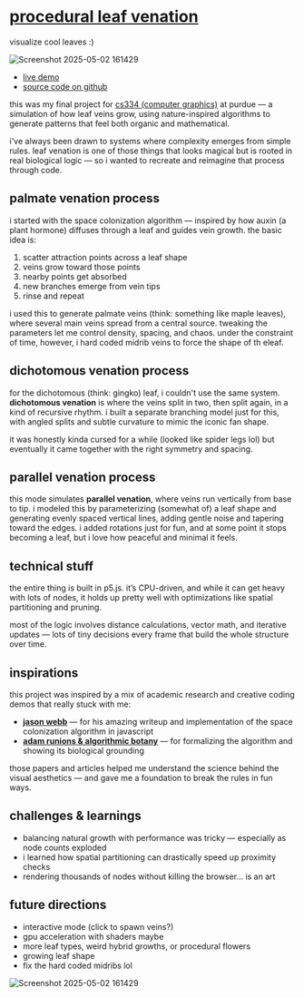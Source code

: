 
# [procedural leaf venation](https://leaf-psi.vercel.app)
visualize cool leaves :)

![Screenshot 2025-05-02 161429](https://github.com/user-attachments/assets/a1ecfe30-0cc5-42f0-a769-df21c17b4bd0)

- [live demo](https://leaf-psi.vercel.app/)  
- [source code on github](https://github.com/jaddenki/cs334-final-project)


this was my final project for [cs334 (computer graphics)](https://www.cs.purdue.edu/homes/aliaga/cs334-25spring/index.htm) at purdue — a simulation of how leaf veins grow, using nature-inspired algorithms to generate patterns that feel both organic and mathematical.

i've always been drawn to systems where complexity emerges from simple rules. leaf venation is one of those things that looks magical but is rooted in real biological logic — so i wanted to recreate and reimagine that process through code.

## palmate venation process

i started with the space colonization algorithm — inspired by how auxin (a plant hormone) diffuses through a leaf and guides vein growth. the basic idea is:

1. scatter attraction points across a leaf shape  
2. veins grow toward those points  
3. nearby points get absorbed  
4. new branches emerge from vein tips  
5. rinse and repeat

i used this to generate palmate veins (think: something like maple leaves), where several main veins spread from a central source. tweaking the parameters let me control density, spacing, and chaos. under the constraint of time, however, i hard coded midrib veins to force the shape of th eleaf.

## dichotomous venation process

for the dichotomous (think: gingko) leaf, i couldn't use the same system. **dichotomous venation** is where the veins split in two, then split again, in a kind of recursive rhythm. i built a separate branching model just for this, with angled splits and subtle curvature to mimic the iconic fan shape.

it was honestly kinda cursed for a while (looked like spider legs lol) but eventually it came together with the right symmetry and spacing.

## parallel venation process

this mode simulates **parallel venation**, where veins run vertically from base to tip. i modeled this by parameterizing (somewhat of) a leaf shape and generating evenly spaced vertical lines, adding gentle noise and tapering toward the edges. i added rotations just for fun, and at some point it stops becoming a leaf, but i love how peaceful and minimal it feels.

## technical stuff

the entire thing is built in p5.js. it’s CPU-driven, and while it can get heavy with lots of nodes, it holds up pretty well with optimizations like spatial partitioning and pruning.

most of the logic involves distance calculations, vector math, and iterative updates — lots of tiny decisions every frame that build the whole structure over time.

## inspirations

this project was inspired by a mix of academic research and creative coding demos that really stuck with me:

- [**jason webb**](https://medium.com/@jason.webb/space-colonization-algorithm-in-javascript-6f683b743dc5) — for his amazing writeup and implementation of the space colonization algorithm in javascript  
- [**adam runions & algorithmic botany**](https://algorithmicbotany.org/papers/colonization.egwnp2007.large.pdf) — for formalizing the algorithm and showing its biological grounding  

those papers and articles helped me understand the science behind the visual aesthetics — and gave me a foundation to break the rules in fun ways.

## challenges & learnings

- balancing natural growth with performance was tricky — especially as node counts exploded  
- i learned how spatial partitioning can drastically speed up proximity checks  
- rendering thousands of nodes without killing the browser... is an art

## future directions

- interactive mode (click to spawn veins?)  
- gpu acceleration with shaders maybe   
- more leaf types, weird hybrid growths, or procedural flowers
- growing leaf shape
- fix the hard coded midribs lol



![Screenshot 2025-05-02 161429](https://github.com/user-attachments/assets/a1ecfe30-0cc5-42f0-a769-df21c17b4bd0)

